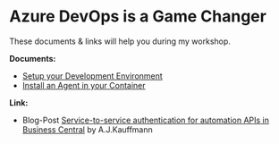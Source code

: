# Azure DevOps is a Game Changer

These documents & links will help you during my workshop.

**Documents:**

* [Setup your Development Environment](development-environment.md)
* [Install an Agent in your Container](onprem-agent.md)

**Link:**

* Blog-Post [Service-to-service authentication for automation APIs in Business Central](https://www.kauffmann.nl/2020/09/14/service-to-service-authentication-for-automation-apis-in-business-central/) by A.J.Kauffmann
